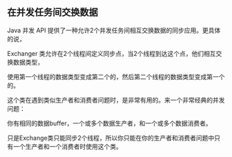 ## 在并发任务间交换数据
Java 并发 API 提供了一种允许2个并发任务间相互交换数据的同步应用。更具体的说，

Exchanger 类允许在2个线程间定义同步点，当2个线程到达这个点，他们相互交换数据类型，

使用第一个线程的数据类型变成第二个的，然后第二个线程的数据类型变成第一个的。

这个类在遇到类似生产者和消费者问题时，是非常有用的。来一个非常经典的并发问题：

你有相同的数据buffer，一个或多个数据生产者，和一个或多个数据消费者。

只是Exchange类只能同步2个线程，所以你只能在你的生产者和消费者问题中只有一个生产者和一个消费者时使用这个类。